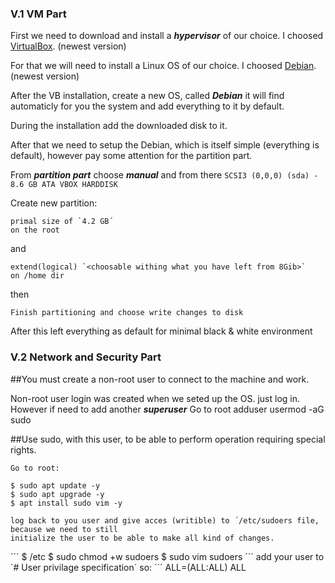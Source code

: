 ### V.1 VM Part

First we need to download and install a ***hypervisor*** of our choice.
I choosed [VirtualBox](https://www.virtualbox.org/wiki/Downloads). (newest version)

For that we will need to install a Linux OS of our choice.
I choosed [Debian](https://www.debian.org/distrib/netinst). (newest version)

After the VB installation, create a new OS, called ***Debian*** it will find automaticly
for you the system and add everything to it by default.

During the installation add the downloaded disk to it.

After that we need to setup the Debian, which is itself simple (everything is default), however
pay some attention for the partition part.

From ***partition part*** choose ***manual*** and from there `SCSI3 (0,0,0) (sda) - 8.6 GB ATA VBOX HARDDISK`

Create new partition:

    primal size of `4.2 GB´
    on the root

and

    extend(logical) `<choosable withing what you have left from 8Gib>`
    on /home dir
    
then

`Finish partitioning and choose write changes to disk`

After this left everything as default for minimal black & white environment

### V.2 Network and Security Part

##You must create a non-root user to connect to the machine and work.

  Non-root user login was created when we seted up the OS. just log in.
  However if need to add another ***superuser***
    Go to root
    adduser <username>
    usermod -aG sudo <username>

##Use sudo, with this user, to be able to perform operation requiring special rights.
  
    Go to root:
  
```
$ sudo apt update -y
$ sudo apt upgrade -y
$ apt install sudo vim -y
```
    log back to you user and give acces (writible) to ´/etc/sudoers file, because we need to still
    initialize the user to be able to make all kind of changes.
    
´´´
$ /etc
$ sudo chmod +w sudoers
$ sudo vim sudoers
´´´
    add your user to `# User privilage specification´
so:
´´´
<username>  ALL=(ALL:ALL) ALL

